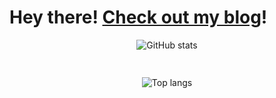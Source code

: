 <style>
  .center {
    display: flex;
    flex-direction: column;
    align-items: center;
  }
</style>

# Hey there! [Check out my blog](//karmek-k-blog.netlify.app)!

<div class="center">
  <img
    class="margin"
    src="https://github-readme-stats.vercel.app/api?username=karmek-k&theme=dark"
    alt="GitHub stats"
  />

  <hr />

  <img 
    class="margin"
    src="https://github-readme-stats.vercel.app/api/top-langs/?username=karmek-k&theme=dark"
    alt="Top langs"
  />
</div>